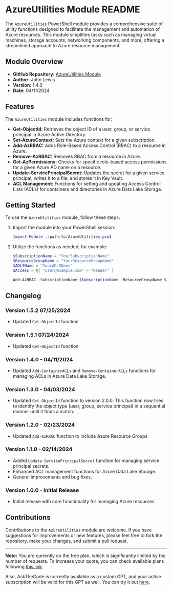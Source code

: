 # AzureUtilities Module README

The `AzureUtilities` PowerShell module provides a comprehensive suite of utility functions designed to facilitate the management and automation of Azure resources. This module simplifies tasks such as managing virtual machines, storage accounts, networking components, and more, offering a streamlined approach to Azure resource management.

## Module Overview

- **GitHub Repository:** [AzureUtilities Module](https://github.com/Johne992/powershell-cmdlets/blob/main/Azure/Modules/AzureUtilities.psm1)
- **Author:** John Lewis
- **Version:** 1.4.0
- **Date:** 04/11/2024

## Features

The `AzureUtilities` module includes functions for:

- **Get-ObjectId:** Retrieves the object ID of a user, group, or service principal in Azure Active Directory.
- **Set-AzureContext:** Sets the Azure context for a given subscription.
- **Add-AzRBAC:** Adds Role-Based Access Control (RBAC) to a resource in Azure.
- **Remove-AzRBAC:** Removes RBAC from a resource in Azure.
- **Get-AzPermissions:** Checks for specific role-based access permissions for a given Azure AD name on a resource.
- **Update-ServicePrincipalSecret:** Updates the secret for a given service principal, writes it to a file, and stores it in Key Vault.
- **ACL Management:** Functions for setting and updating Access Control Lists (ACLs) for containers and directories in Azure Data Lake Storage.

## Getting Started

To use the `AzureUtilities` module, follow these steps:

1. Import the module into your PowerShell session:
   ```powershell
   Import-Module ./path/to/AzureUtilities.psm1
   ```
2. Utilize the functions as needed, for example:
   ```powershell
   $SubscriptionName = "YourSubscriptionName"
   $ResourceGroupName = "YourResourceGroupName"
   $ADLSName = "YourADLSName"
   $Access = @{ "user@example.com" = "Reader" }

   Add-AzRBAC -SubscriptionName $SubscriptionName -ResourceGroupName $ResourceGroupName -ADLSName $ADLSName -Access $Access
   ```

## Changelog

### Version 1.5.2 07/25/2024
- Updated `Get-ObjectId` function

### Version 1.5.1 07/24/2024
- Updated `Get-ObjectId` function

### Version 1.4.0 - 04/11/2024
- Updated `Add-ContainerACLs` and `Remove-ContainerACLs` functions for managing ACLs in Azure Data Lake Storage. 

### Version 1.3.0 - 04/03/2024
- Updated `Get-ObjectId` function to version 2.0.0. This function now tries to identify the object type (user, group, service principal) in a sequential manner until it finds a match.

### Version 1.2.0 - 02/23/2024
- Updated `Add-AzRBAC` function to include Azure Resource Groups

### Version 1.1.0 - 02/14/2024
- Added `Update-ServicePrincipalSecret` function for managing service principal secrets.
- Enhanced ACL management functions for Azure Data Lake Storage.
- General improvements and bug fixes.

### Version 1.0.0 - Initial Release
- Initial release with core functionality for managing Azure resources.

## Contributions

Contributions to the `AzureUtilities` module are welcome. If you have suggestions for improvements or new features, please feel free to fork the repository, make your changes, and submit a pull request.

---

**Note:** You are currently on the free plan, which is significantly limited by the number of requests. To increase your quota, you can check available plans following [this link](https://c7d59216ee8ec59bda5e51ffc17a994d.auth.portal-pluginlab.ai/pricing).

Also, AskTheCode is currently available as a custom GPT, and your active subscription will be valid for this GPT as well. You can try it out [here](https://chat.openai.com/g/g-3s6SJ5V7S-askthecode).
